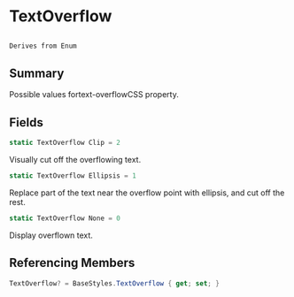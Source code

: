 # TextOverflow

## 
```c#
Derives from Enum
```

## Summary

Possible values fortext-overflowCSS property.
## Fields

```c#
static TextOverflow Clip = 2
```
Visually cut off the overflowing text.
```c#
static TextOverflow Ellipsis = 1
```
Replace part of the text near the overflow point with ellipsis, and cut off the rest.
```c#
static TextOverflow None = 0
```
Display overflown text.
## Referencing Members

```c#
TextOverflow? = BaseStyles.TextOverflow { get; set; } 
```
